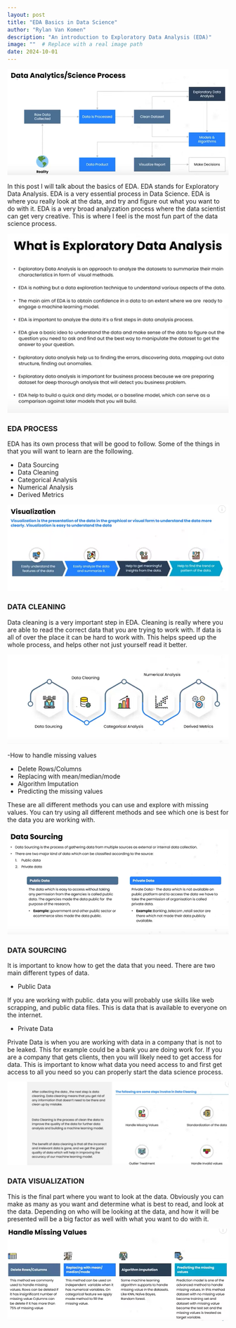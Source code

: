 ```yaml
---
layout: post
title: "EDA Basics in Data Science"
author: "Rylan Van Komen"
description: "An introduction to Exploratory Data Analysis (EDA)"
image: ""  # Replace with a real image path
date: 2024-10-01
---
```


![new one](/assets/img/Screenshot1.png)


In this post I will talk about the basics of EDA. EDA stands for Exploratory Data Analysis. EDA is a very essential process in Data Science. EDA is where you really look at the data, and try and figure out what you want to do with it. EDA is a very broad analyzation process where the data scientist can get very creative. This is where I feel is the most fun part of the data science process. 

![New two](/assets/img/Screenshot2.png)


### EDA PROCESS


EDA has its own process that will be good to follow. Some of the things in that you will want to learn are the following. 

- Data Sourcing
- Data Cleaning
- Categorical Analysis
- Numerical Analysis
- Derived Metrics

![stuff 3](/assets/img/Screenshot3.png)

### DATA CLEANING

Data cleaning is a very important step in EDA. Cleaning is really where you are able to read the correct data that you are trying to work with. If data is all of over the place it can be hard to work with. This helps speed up the whole process, and helps other not just yourself read it better. 

![Data cleaning](/assets/img/Screenshot4.png)

-How to handle missing values
- Delete Rows/Columns
- Replacing with mean/median/mode
- Algorithm Imputation
- Predicting the missing values

These are all different methods you can use and explore with missing values. You can try using all different methods and see which one is best for the data you are working with. 

![More data cleaning](/assets/img/Screenshot5.png)



### DATA SOURCING

It is important to know how to get the data that you need. There are two main different types of data.

- Public Data

If you are working with public. data you will probably use skills like web scrapping, and public data files. This is data that is available to everyone on the internet. 

- Private Data

Private Data is when you are working with data in a company that is not to be leaked. This for example could be a bank you are doing work for. If you are a company that gets clients, then you will likely need to get access for data. This is important to know what data you need access to and first get access to all you need so you can properly start the data science process. 

![Private Data](/assets/img/Screenshot6.png)

### DATA VISUALIZATION

This is the final part where you want to look at the data. Obviously you can make as many as you want and determine what is best to read, and look at the data. Depending on who will be looking at the data, and how it will be presented will be a big factor as well with what you want to do with it. 

![Data visual](/assets/img/Screenshot7.png)



